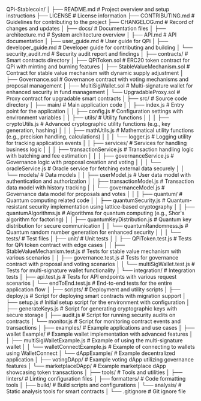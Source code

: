 QPi-Stablecoin/
│
├── README.md                     # Project overview and setup instructions
├── LICENSE                       # License information
├── CONTRIBUTING.md               # Guidelines for contributing to the project
├── CHANGELOG.md                  # Record of changes and updates
│
├── docs/                         # Documentation files
│   ├── architecture.md           # System architecture overview
│   ├── API.md                    # API documentation
│   ├── user_guide.md             # User guide for QPi
│   ├── developer_guide.md        # Developer guide for contributing and building
│   └── security_audit.md         # Security audit report and findings
│
├── contracts/                    # Smart contracts directory
│   ├── QPiToken.sol              # ERC20 token contract for QPi with minting and burning features
│   ├── StableValueMechanism.sol   # Contract for stable value mechanism with dynamic supply adjustment
│   ├── Governance.sol             # Governance contract with voting mechanisms and proposal management
│   ├── MultiSigWallet.sol         # Multi-signature wallet for enhanced security in fund management
│   └── UpgradableProxy.sol        # Proxy contract for upgradable smart contracts
│
├── src/                          # Source code directory
│   ├── main/                     # Main application code
│   │   ├── index.js              # Entry point for the application
│   │   ├── config.js             # Configuration settings with environment variables
│   │   ├── utils/                # Utility functions
│   │   │   ├── cryptoUtils.js     # Advanced cryptographic utility functions (e.g., key generation, hashing)
│   │   │   ├── mathUtils.js       # Mathematical utility functions (e.g., precision handling, calculations)
│   │   │   └── logger.js          # Logging utility for tracking application events
│   │   ├── services/             # Services for handling business logic
│   │   │   ├── transactionService.js # Transaction handling logic with batching and fee estimation
│   │   │   ├── governanceService.js  # Governance logic with proposal creation and voting
│   │   │   └── oracleService.js      # Oracle service for fetching external data securely
│   │   └── models/               # Data models
│   │       ├── userModel.js      # User data model with authentication and authorization
│   │       ├── transactionModel.js # Transaction data model with history tracking
│   │       └── governanceModel.js  # Governance data model for proposals and votes
│   │
│   ├── quantum/                  # Quantum computing related code
│   │   ├── quantumSecurity.js     # Quantum-resistant security implementation using lattice-based cryptography
│   │   ├── quantumAlgorithms.js    # Algorithms for quantum computing (e.g., Shor's algorithm for factoring)
│   │   ├── quantumKeyDistribution.js # Quantum key distribution for secure communication
│   │   └── quantumRandomness.js    # Quantum random number generation for enhanced security
│   │
│   └── tests/                    # Test files
│       ├── unit/                 # Unit tests
│       │   ├── QPiToken.test.js   # Tests for QPi token contract with edge cases
│       │   ├── StableValueMechanism.test.js # Tests for stable value mechanism with various scenarios
│       │   ├── governance.test.js  # Tests for governance contract with proposal and voting scenarios
│       │   └── multiSigWallet.test.js # Tests for multi-signature wallet functionality
│       └── integration/          # Integration tests
│           ├── api.test.js       # Tests for API endpoints with various request scenarios
│           └── endToEnd.test.js   # End-to-end tests for the entire application flow
│
├── scripts/                      # Deployment and utility scripts
│   ├── deploy.js                 # Script for deploying smart contracts with migration support
│   ├── setup.js                  # Initial setup script for the environment with configuration
│   ├── generateKeys.js           # Script for generating cryptographic keys with secure storage
│   ├── audit.js                  # Script for running security audits on contracts
│   └── monitor.js                # Script for monitoring contract events and transactions
│
├── examples/                     # Example applications and use cases
│   ├── wallet Example/            # Example wallet implementation with advanced features
│   │   ├── multiSigWalletExample.js # Example of using the multi-signature wallet
│   │   └── walletConnectExample.js   # Example of connecting to wallets using WalletConnect
│   └── dAppExample/              # Example decentralized application
│       ├── votingDApp/           # Example voting dApp utilizing governance features
│       └── marketplaceDApp/      # Example marketplace dApp showcasing token transactions
│
├── tools/                        # Tools and utilities
│   ├── linters/                  # Linting configuration files
│   ├── formatters/               # Code formatting tools
│   ├── build/                    # Build scripts and configurations
│   └── analysis/                 # Static analysis tools for smart contracts
│
└── .gitignore                    # Git ignore file
